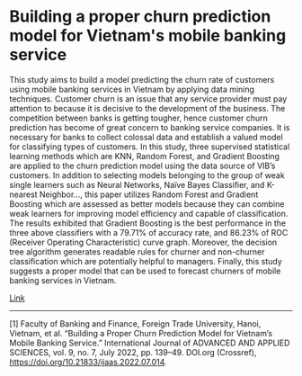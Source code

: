 # Building a proper churn prediction model for Vietnam's mobile banking service

This study aims to build a model predicting the churn rate of customers using mobile banking services in Vietnam by applying data mining techniques. Customer churn is an issue that any service provider must pay attention to because it is decisive to the development of the business. The competition between banks is getting tougher, hence customer churn prediction has become of great concern to banking service companies. It is necessary for banks to collect colossal data and establish a valued model for classifying types of customers. In this study, three supervised statistical learning methods which are KNN, Random Forest, and Gradient Boosting are applied to the churn prediction model using the data source of VIB’s customers. In addition to selecting models belonging to the group of weak single learners such as Neural Networks, Naïve Bayes Classifier, and K-nearest Neighbor..., this paper utilizes Random Forest and Gradient Boosting which are assessed as better models because they can combine weak learners for improving model efficiency and capable of classification. The results exhibited that Gradient Boosting is the best performance in the three above classifiers with a 79.71% of accuracy rate, and 86.23% of ROC (Receiver Operating Characteristic) curve graph. Moreover, the decision tree algorithm generates readable rules for churner and non-churner classification which are potentially helpful to managers. Finally, this study suggests a proper model that can be used to forecast churners of mobile banking services in Vietnam.

[Link](https://www.science-gate.com/IJAAS/2022/V9I7/1021833ijaas202207014.html)

---
[1] Faculty of Banking and Finance, Foreign Trade University, Hanoi, Vietnam, et al. “Building a Proper Churn Prediction Model for Vietnam’s Mobile Banking Service.” International Journal of ADVANCED AND APPLIED SCIENCES, vol. 9, no. 7, July 2022, pp. 139–49. DOI.org (Crossref), https://doi.org/10.21833/ijaas.2022.07.014.
